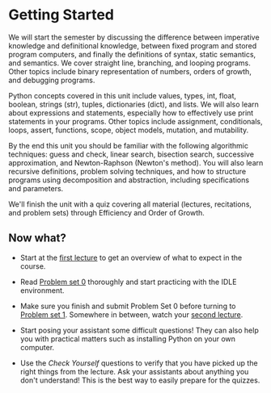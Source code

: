 # Getting Started

We will start the semester by discussing the difference between
imperative knowledge and definitional knowledge, between fixed program
and stored program computers, and finally the definitions of syntax,
static semantics, and semantics. We cover straight line, branching,
and looping programs. Other topics include binary representation of
numbers, orders of growth, and debugging programs.

Python concepts covered in this unit include values, types, int,
float, boolean, strings (str), tuples, dictionaries (dict), and
lists. We will also learn about expressions and statements, especially
how to effectively use print statements in your programs. Other topics
include assignment, conditionals, loops, assert, functions, scope,
object models, mutation, and mutability.

By the end this unit you should be familiar with the following
algorithmic techniques: guess and check, linear search, bisection
search, successive approximation, and Newton-Raphson (Newton's
method). You will also learn recursive definitions, problem solving
techniques, and how to structure programs using decomposition and
abstraction, including specifications and parameters.

We'll finish the unit with a quiz covering all material (lectures,
recitations, and problem sets) through Efficiency and Order of Growth.

## Now what?

* Start at the [first lecture](/lectures/lecture-1) to get an overview of what
  to expect in the course.

* Read [Problem set 0](http://py.mprog.nl/problem-sets/problem-set-0)
  thoroughly and start practicing with the IDLE environment.

* Make sure you finish and submit Problem Set 0 before turning to
  [Problem set 1](http://py.mprog.nl/problem-sets/problem-set-1). Somewhere in
  between, watch your [second lecture](http://py.mprog.nl/lectures/lecture-1).

* Start posing your assistant some difficult questions! They can also help you
  with practical matters such as installing Python on your own computer.

* Use the *Check Yourself* questions to verify that you have picked up the
  right things from the lecture. Ask your assistants about anything you don't
  understand! This is the best way to easily prepare for the quizzes.
